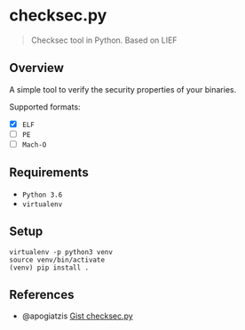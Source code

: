 # checksec.py

> Checksec tool in Python. Based on LIEF

## Overview

A simple tool to verify the security properties of your binaries.

Supported formats:

- [x] `ELF`
- [ ] `PE`
- [ ] `Mach-O`

## Requirements

- `Python 3.6`
- `virtualenv`

## Setup

~~~
virtualenv -p python3 venv
source venv/bin/activate
(venv) pip install .
~~~

## References

- @apogiatzis [Gist checksec.py](https://gist.github.com/apogiatzis/fb617cd118a9882749b5cb167dae0c5d)
